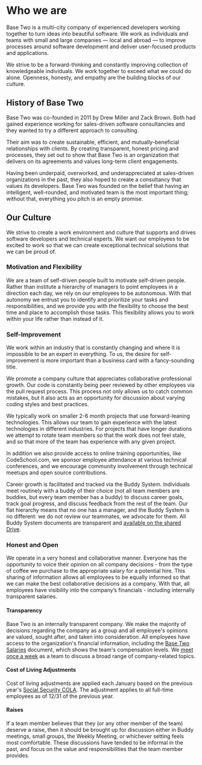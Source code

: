 # Who we are

Base Two is a multi-city company of experienced developers working together to turn ideas into beautiful software. We work as individuals and teams with small and large companies — local and abroad — to improve processes around software development and deliver user-focused products and applications.

We strive to be a forward-thinking and constantly improving collection of knowledgeable individuals. We work together to exceed what we could do alone. Openness, honesty, and empathy are the building blocks of our culture.


## History of Base Two

Base Two was co-founded in 2011 by Drew Miller and Zack Brown. Both had gained experience working for sales-driven software consultancies and they wanted to try a different approach to consulting.

Their aim was to create sustainable, efficient, and mutually-beneficial relationships with clients. By creating transparent, honest pricing and processes, they set out to show that Base Two is an organization that delivers on its agreements and values long-term client engagements.

Having been underpaid, overworked, and underappreciated at sales-driven organizations in the past, they also hoped to create a consultancy that values its developers. Base Two was founded on the belief that having an intelligent, well-rounded, and motivated team is the most important thing; without that, everything you pitch is an empty promise.


## Our Culture

We strive to create a work environment and culture that supports and drives software developers and technical experts. We want our employees to be excited to work so that we can create exceptional technical solutions that we can be proud of.


### Motivation and Flexibility

We are a team of self-driven people built to motivate self-driven people. Rather than institute a hierarchy of managers to point employees in a direction each day, we rely on our employees to be autonomous. With that autonomy we entrust you to identify and prioritize your tasks and responsibilities, and we provide you with the flexibility to choose the best time and place to accomplish those tasks. This flexibility allows you to work within your life rather than instead of it.


### Self-Improvement

We work within an industry that is constantly changing and where it is impossible to be an expert in everything. To us, the desire for self-improvement is more important than a business card with a fancy-sounding title.

We promote a company culture that appreciates collaborative professional growth. Our code is constantly being peer reviewed by other employees via the pull request process. This process not only allows us to catch common mistakes, but it also acts as an opportunity for discussion about varying coding styles and best practices.

We typically work on smaller 2-6 month projects that use forward-leaning technologies. This allows our team to gain experience with the latest technologies in different industries. For projects that have longer durations we attempt to rotate team members so that the work does not feel stale, and so that more of the team has experience with any given project.

In addition we also provide access to online training opportunities, like CodeSchool.com, we sponsor employee attendance at various technical conferences, and we encourage community involvement through technical meetups and open source contributions.

Career growth is facilitated and tracked via the Buddy System. Individuals meet routinely with a buddy of their choice (not all team members are buddies, but every team member has a buddy) to discuss career goals, track goal progress, and discuss feedback from the rest of the team. Our flat hierarchy means that no one has a manager, and the Buddy System is no different: we do not review our teammates, we advocate for them. All Buddy System documents are transparent and [available on the shared Drive](https://b2io.slack.com/archives/C904HLD5L/p1516982662000944).


### Honest and Open

We operate in a very honest and collaborative manner. Everyone has the opportunity to voice their opinion on all company decisions - from the type of coffee we purchase to the appropriate salary for a potential hire. This sharing of information allows all employees to be equally informed so that we can make the best collaborative decisions as a company. With that, all employees have visibility into the company’s financials - including internally transparent salaries.


#### Transparency

Base Two is an internally transparent company. We make the majority of decisions regarding the company as a group and all employee's opinions are valued, sought after, and taken into consideration. All employees have access to the organization's financial information, including the [Base Two Salaries](https://b2io.slack.com/archives/C904HLD5L/p1516982712000070) document, which shows the team's compensation levels. We [meet once a week](./day-to-day.md#weekly-meeting) as a team to discuss a broad range of company-related topics.


#### Cost of Living Adjustments

Cost of living adjustments are applied each January based on the previous year's [Social Security COLA](https://www.ssa.gov/oact/cola/colaseries.html). The adjustment applies to all full-time employees as of 12/31 of the previous year.


#### Raises

If a team member believes that they (or any other member of the team) deserve a raise, then it should be brought up for discussion either in Buddy meetings, small groups, the Weekly Meeting, or whichever setting feels most comfortable. These discussions have tended to be informal in the past, and focus on the value and responsibilities that the team member provides.
